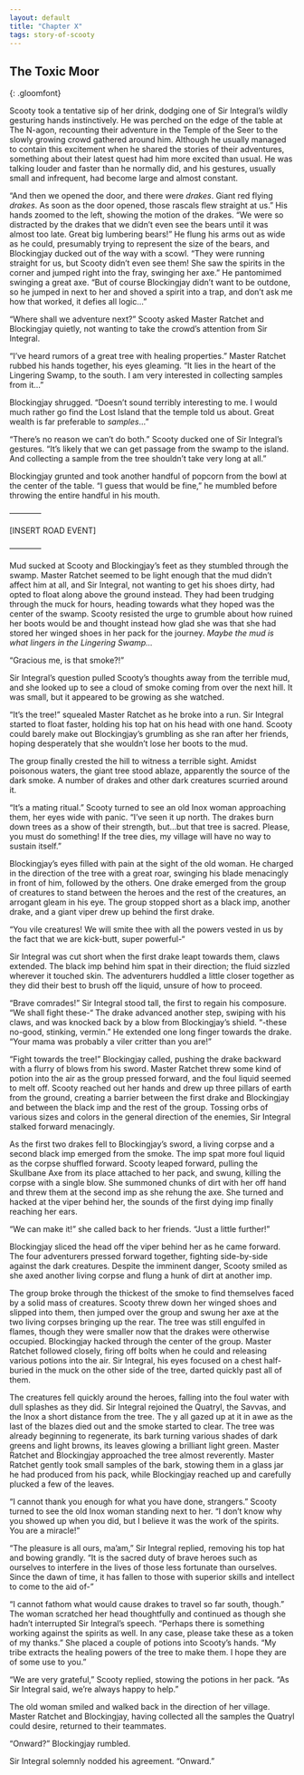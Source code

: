 ```yaml
---
layout: default
title: "Chapter X"
tags: story-of-scooty
---
```


## The Toxic Moor
{: .gloomfont}

Scooty took a tentative sip of her drink, dodging one of Sir Integral’s wildly gesturing hands
instinctively. He was perched on the edge of the table at The N-agon, recounting their adventure in
the Temple of the Seer to the slowly growing crowd gathered around him. Although he usually managed
to contain this excitement when he shared the stories of their adventures, something about their
latest quest had him more excited than usual. He was talking louder and faster than he normally did,
and his gestures, usually small and infrequent, had become large and almost constant.

“And then we opened the door, and there were *drakes*. Giant red flying *drakes*. As soon as the
door opened, those rascals flew straight at us.” His hands zoomed to the left, showing the motion of
the drakes. “We were so distracted by the drakes that we didn’t even see the bears until it was
almost too late. Great big lumbering bears!” He flung his arms out as wide as he could, presumably
trying to represent the size of the bears, and Blockingjay ducked out of the way with a scowl. “They
were running straight for us, but Scooty didn’t even see them! She saw the spirits in the corner and
jumped right into the fray, swinging her axe.” He pantomimed swinging a great axe. “But of course
Blockingjay didn’t want to be outdone, so he jumped in next to her and shoved a spirit into a trap,
and don’t ask me how that worked, it defies all logic…”

“Where shall we adventure next?” Scooty asked Master Ratchet and Blockingjay quietly, not wanting to
take the crowd’s attention from Sir Integral.

“I’ve heard rumors of a great tree with healing properties.” Master Ratchet rubbed his hands
together, his eyes gleaming. “It lies in the heart of the Lingering Swamp, to the south. I am very
interested in collecting samples from it…”

Blockingjay shrugged. “Doesn’t sound terribly interesting to me. I would much rather go find the
Lost Island that the temple told us about. Great wealth is far preferable to *samples*…”

“There’s no reason we can’t do both.” Scooty ducked one of Sir Integral’s gestures. “It’s likely
that we can get passage from the swamp to the island. And collecting a sample from the tree shouldn’t
take very long at all.”

Blockingjay grunted and took another handful of popcorn from the bowl at the center of the table. “I
guess that would be fine,” he mumbled before throwing the entire handful in his mouth.

————

[INSERT ROAD EVENT]

————

Mud sucked at Scooty and Blockingjay’s feet as they stumbled through the swamp. Master Ratchet seemed
to be light enough that the mud didn’t affect him at all, and Sir Integral, not wanting to get his
shoes dirty, had opted to float along above the ground instead. They had been trudging through the
muck for hours, heading towards what they hoped was the center of the swamp. Scooty resisted the urge
to grumble about how ruined her boots would be and thought instead how glad she was that she had
stored her winged shoes in her pack for the journey. *Maybe the mud is what lingers in the Lingering
Swamp…*

“Gracious me, is that smoke?!”

Sir Integral’s question pulled Scooty’s thoughts away from the terrible mud, and she looked up to see
a cloud of smoke coming from over the next hill. It was small, but it appeared to be growing as she watched.

“It’s the tree!” squealed Master Ratchet as he broke into a run. Sir Integral started to float faster,
holding his top hat on his head with one hand. Scooty could barely make out Blockingjay’s grumbling
as she ran after her friends, hoping desperately that she wouldn’t lose her boots to the mud.

The group finally crested the hill to witness a terrible sight. Amidst poisonous waters, the giant
tree stood ablaze, apparently the source of the dark smoke. A number of drakes and other dark creatures
scurried around it.

“It’s a mating ritual.” Scooty turned to see an old Inox woman approaching them, her eyes wide with
panic. “I’ve seen it up north. The drakes burn down trees as a show of their strength, but…but that
tree is sacred. Please, you must do something! If the tree dies, my village will have no way to
sustain itself.”

Blockingjay’s eyes filled with pain at the sight of the old woman. He charged in the direction of
the tree with a great roar, swinging his blade menacingly in front of him, followed by the others.
One drake emerged from the group of creatures to stand between the heroes and the rest of the
creatures, an arrogant gleam in his eye. The group stopped short as a black imp, another drake, and
a giant viper drew up behind the first drake.

“You vile creatures! We will smite thee with all the powers vested in us by the fact that we are
kick-butt, super powerful-“

Sir Integral was cut short when the first drake leapt towards them, claws extended. The black imp
behind him spat in their direction; the fluid sizzled wherever it touched skin. The adventurers
huddled a little closer together as they did their best to brush off the liquid, unsure of how to
proceed.

“Brave comrades!” Sir Integral stood tall, the first to regain his composure. “We shall fight these-“
The drake advanced another step, swiping with his claws, and was knocked back by a blow from
Blockingjay’s shield. “-these no-good, stinking, vermin.” He extended one long finger towards the
drake. “Your mama was probably a viler critter than you are!”

“Fight towards the tree!” Blockingjay called, pushing the drake backward with a flurry of blows
from his sword. Master Ratchet threw some kind of potion into the air as the group pressed forward,
and the foul liquid seemed to melt off. Scooty reached out her hands and drew up three pillars of
earth from the ground, creating a barrier between the first drake and Blockingjay and between the
black imp and the rest of the group. Tossing orbs of various sizes and colors in the general
direction of the enemies, Sir Integral stalked forward menacingly.

As the first two drakes fell to Blockingjay’s sword, a living corpse and a second black imp emerged
from the smoke. The imp spat more foul liquid as the corpse shuffled forward. Scooty leaped forward,
pulling the Skullbane Axe from its place attached to her pack, and swung, killing the corpse with a
single blow. She summoned chunks of dirt with her off hand and threw them at the second imp as she
rehung the axe. She turned and hacked at the viper behind her, the sounds of the first dying imp
finally reaching her ears.

“We can make it!” she called back to her friends. “Just a little further!”

Blockingjay sliced the head off the viper behind her as he came forward. The four adventurers
pressed forward together, fighting side-by-side against the dark creatures. Despite the imminent
danger, Scooty smiled as she axed another living corpse and flung a hunk of dirt at another imp.

The group broke through the thickest of the smoke to find themselves faced by a solid mass of
creatures. Scooty threw down her winged shoes and slipped into them, then jumped over the group and
swung her axe at the two living corpses bringing up the rear. The tree was still engulfed in flames,
though they were smaller now that the drakes were otherwise occupied. Blockingjay hacked through the
center of the group. Master Ratchet followed closely, firing off bolts when he could and releasing
various potions into the air. Sir Integral, his eyes focused on a chest half-buried in the muck on
the other side of the tree, darted quickly past all of them.

The creatures fell quickly around the heroes, falling into the foul water with dull splashes as they
did. Sir Integral rejoined the Quatryl, the Savvas, and the Inox a short distance from the tree. The
y all gazed up at it in awe as the last of the blazes died out and the smoke started to clear. The
tree was already beginning to regenerate, its bark turning various shades of dark greens and light
browns, its leaves glowing a brilliant light green. Master Ratchet and Blockingjay approached the
tree almost reverently. Master Ratchet gently took small samples of the bark, stowing them in a
glass jar he had produced from his pack, while Blockingjay reached up and carefully plucked a few of
the leaves.

“I cannot thank you enough for what you have done, strangers.” Scooty turned to see the old Inox
woman standing next to her. “I don’t know why you showed up when you did, but I believe it was the
work of the spirits. You are a miracle!”

“The pleasure is all ours, ma’am,” Sir Integral replied, removing his top hat and bowing grandly.
“It is the sacred duty of brave heroes such as ourselves to interfere in the lives of those less
fortunate than ourselves. Since the dawn of time, it has fallen to those with superior skills and
intellect to come to the aid of-”

“I cannot fathom what would cause drakes to travel so far south, though.” The woman scratched her
head thoughtfully and continued as though she hadn’t interrupted Sir Integral’s speech. “Perhaps
there is something working against the spirits as well. In any case, please take these as a token of
my thanks.” She placed a couple of potions into Scooty’s hands. “My tribe extracts the healing
powers of the tree to make them. I hope they are of some use to you.”

“We are very grateful,” Scooty replied, stowing the potions in her pack. “As Sir Integral said,
we’re always happy to help.”

The old woman smiled and walked back in the direction of her village. Master Ratchet and
Blockingjay, having collected all the samples the Quatryl could desire, returned to their teammates.

“Onward?” Blockingjay rumbled.

Sir Integral solemnly nodded his agreement. “Onward.”
